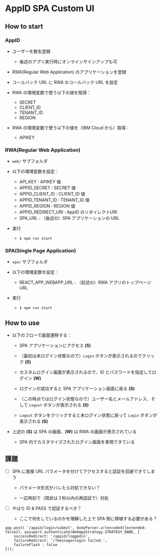 # AppID SPA Custom UI

## How to start

### AppID

- ユーザーを数名登録
  - 後述のアプリ実行時にオンラインサインアップも可

- RWA(Regular Web Application) のアプリケーションを登録

- コールバック URL に RWA のコールバック URL を設定

- RWA の環境変数で使う以下の値を取得：
  - SECRET
  - CLIENT_ID
  - TENANT_ID
  - REGION

- RWA の環境変数で使う以下の値を（IBM Cloud から）取得：
  - APIKEY

### RWA(Regular Web Application)

- `web/` サブフォルダ

- 以下の環境変数を設定：
  - API_KEY : APIKEY 値
  - APPID_SECRET : SECRET 値
  - APPID_CLIENT_ID : CLIENT_ID 値
  - APPID_TENANT_ID : TENANT_ID 値
  - APPID_REGION : REGION 値
  - APPID_REDIRECT_URI : AppID のリダイレクトURI
  - SPA_URL : （後述の）SPA アプリケーションの URL

- 実行
  - `$ npm run start`

### SPA(Single Page Application)

- `spa/` サブフォルダ

- 以下の環境変数を設定：
  - REACT_APP_WEBAPP_URL : （前述の）RWA アプリのトップページ URL

- 実行
  - `$ npm run start`


## How to use

- 以下のフローで画面遷移する：

  - SPA アプリケーションにアクセス **(S)**

  - （最初は未ログイン状態なので）`Login` ボタンが表示されるのでクリック **(S)**

  - カスタムログイン画面が表示されるので、ID とパスワードを指定してログイン **(W)**

  - ログインが成功すると SPA アプリケーション画面に戻る **(S)**

  - （この時点ではログイン状態なので）ユーザー名とメールアドレス、そして `Logout` ボタンが表示される **(S)**

  - `Logout` ボタンをクリックすると未ログイン状態に戻って `Login` ボタンが表示される **(S)**

- 上述の **(S)** は SPA の画面、**(W)** は RWA の画面が表示されている

  - SPA 内でカスタマイズされたログイン画面を実現できている


## 課題

- [ ] SPA に直接 URL パラメータを付けてアクセスすると認証を回避できてしまう

  - パラメータ形式がバレたら対処できない？

  - 一応時刻で（現状は３秒以内の再認証で）対処

- [ ] やはり ID & PASS で認証するべき？

  - ここで何をしているのかを理解した上で SPA 側に移植する必要がある？

```
app.post( '/appid/login/submit', bodyParser.urlencoded({extended: false}), passport.authenticate(WebAppStrategy.STRATEGY_NAME, {
	successRedirect: '/appid/loggedin',
	failureRedirect: '/?message=login failed.',
	failureFlash : false
}));
```

